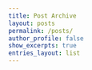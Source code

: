 ```yaml
---
title: Post Archive
layout: posts
permalink: /posts/
author_profile: false
show_excerpts: true
entries_layout: list
---
```

